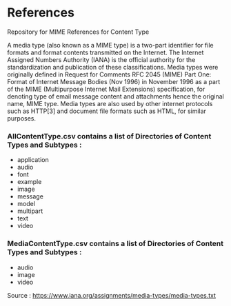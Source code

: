 # References
Repository for MIME References for Content Type 

A media type (also known as a MIME type) is a two-part identifier for file formats and format contents transmitted on the Internet. The Internet Assigned Numbers Authority (IANA) is the official authority for the standardization and publication of these classifications. Media types were originally defined in Request for Comments RFC 2045 (MIME) Part One: Format of Internet Message Bodies (Nov 1996) in November 1996 as a part of the MIME (Multipurpose Internet Mail Extensions) specification, for denoting type of email message content and attachments hence the original name, MIME type. Media types are also used by other internet protocols such as HTTP[3] and document file formats such as HTML, for similar purposes.

### AllContentType.csv contains a list of Directories of Content Types and Subtypes :

- application
- audio
- font
- example
- image
- message
- model
- multipart
- text
- video

### MediaContentType.csv contains a list of Directories of Content Types and Subtypes :
- audio
- image
- video

Source :
https://www.iana.org/assignments/media-types/media-types.txt 
